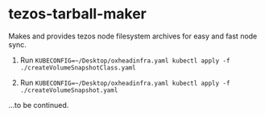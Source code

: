 # tezos-tarball-maker

Makes and provides tezos node filesystem archives for easy and fast node sync.

1. Run `KUBECONFIG=~/Desktop/oxheadinfra.yaml kubectl apply -f ./createVolumeSnapshotClass.yaml`

2. Run `KUBECONFIG=~/Desktop/oxheadinfra.yaml kubectl apply -f ./createVolumeSnapshot.yaml`

...to be continued.
